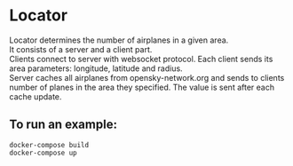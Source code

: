 # Locator
Locator determines the number of airplanes in a given area.  
It consists of a server and a client part.  
Clients connect to server with websocket protocol. Each client sends its area parameters: longitude, latitude and radius.  
Server caches all airplanes from opensky-network.org and sends to clients number of planes in the area they specified. The value is sent after each cache update.
 
## To run an example:
```
docker-compose build
docker-compose up
```
